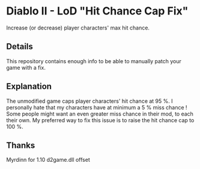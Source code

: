 # Diablo II - LoD "Hit Chance Cap Fix"
Increase (or decrease) player characters' max hit chance.

## Details
This repository contains enough info to be able to manually patch your game with a fix.

## Explanation
The unmodified game caps player characters' hit chance at 95 %.
I personally hate that my characters have at minimum a 5 % miss chance !
Some people might want an even greater miss chance in their mod, to each their own.
My preferred way to fix this issue is to raise the hit chance cap to 100 %.

## Thanks
Myrdinn for 1.10 d2game.dll offset
